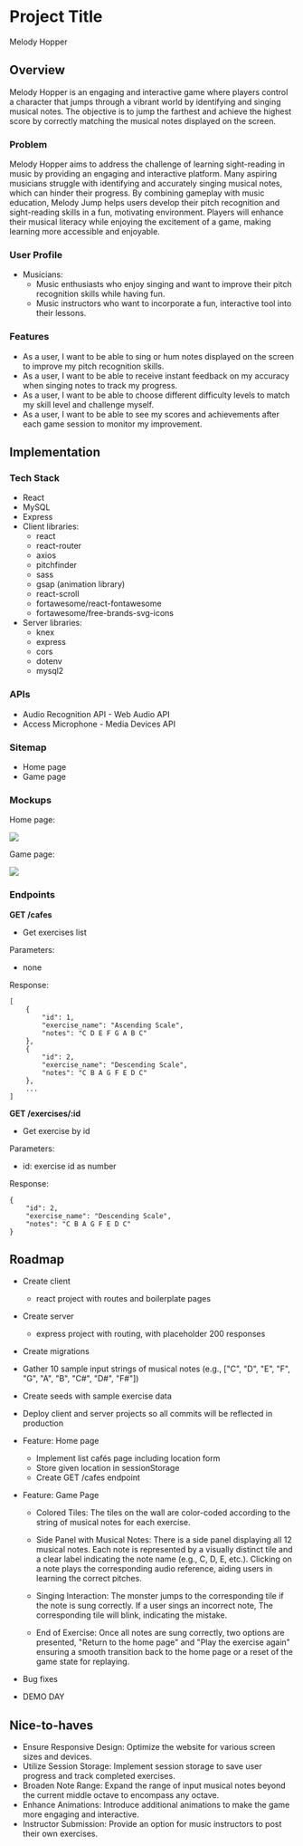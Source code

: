 # Project Title
Melody Hopper

## Overview

Melody Hopper is an engaging and interactive game where players control a character that jumps through a vibrant world by identifying and singing musical notes. 
The objective is to jump the farthest and achieve the highest score by correctly matching the musical notes displayed on the screen.

### Problem

Melody Hopper aims to address the challenge of learning sight-reading in music by providing an engaging and interactive platform. Many aspiring musicians struggle with identifying and accurately singing musical notes, which can hinder their progress. By combining gameplay with music education, Melody Jump helps users develop their pitch recognition and sight-reading skills in a fun, motivating environment. Players will enhance their musical literacy while enjoying the excitement of a game, making learning more accessible and enjoyable.

### User Profile

- Musicians:
    - Music enthusiasts who enjoy singing and want to improve their pitch recognition skills 
       while having fun.
    - Music instructors who want to incorporate a fun, interactive tool into their lessons.

### Features

- As a user, I want to be able to sing or hum notes displayed on the screen to improve my pitch recognition skills.
- As a user, I want to be able to receive instant feedback on my accuracy when singing notes to track my progress.
- As a user, I want to be able to choose different difficulty levels to match my skill level and challenge myself.
- As a user, I want to be able to see my scores and achievements after each game session to monitor my improvement.


## Implementation

### Tech Stack

- React
- MySQL
- Express
- Client libraries: 
    - react
    - react-router
    - axios
    - pitchfinder
    - sass
    - gsap (animation library)
    - react-scroll
    - fortawesome/react-fontawesome
    - fortawesome/free-brands-svg-icons
- Server libraries:
    - knex
    - express
    - cors
    - dotenv
    - mysql2

### APIs

- Audio Recognition API - Web Audio API
- Access Microphone - Media Devices API

### Sitemap

- Home page
- Game page

### Mockups
Home page:

![](Homepage.png)

Game page:

![](Gamepage.png)

### Endpoints

**GET /cafes**

- Get exercises list

Parameters:
- none


Response:
```
[
    {
        "id": 1,
        "exercise_name": "Ascending Scale",
        "notes": "C D E F G A B C"
    },
    {
        "id": 2,
        "exercise_name": "Descending Scale",
        "notes": "C B A G F E D C"
    },
    ...
]
```

**GET /exercises/:id**

- Get exercise by id

Parameters:
- id: exercise id as number

Response:
```
{
    "id": 2,
    "exercise_name": "Descending Scale",
    "notes": "C B A G F E D C"
}
```

## Roadmap

- Create client
    - react project with routes and boilerplate pages

- Create server
    - express project with routing, with placeholder 200 responses

- Create migrations

- Gather 10 sample input strings of musical notes (e.g., ["C", "D", "E", "F", "G", "A", "B", "C#", "D#", "F#"])

- Create seeds with sample exercise data

- Deploy client and server projects so all commits will be reflected in production

- Feature: Home page
    - Implement list cafés page including location form
    - Store given location in sessionStorage
    - Create GET /cafes endpoint

- Feature: Game Page
    - Colored Tiles: The tiles on the wall are color-coded according to the string of musical notes for each exercise.

    - Side Panel with Musical Notes: There is a side panel displaying all 12 musical notes. Each note is represented by a visually distinct tile and a clear label indicating the note name (e.g., C, D, E, etc.). Clicking on a note plays the corresponding audio reference, aiding users in learning the correct pitches.

    - Singing Interaction: The monster jumps to the corresponding tile if the note is sung correctly. If a user sings an incorrect note, The corresponding tile will blink, indicating the mistake.

    - End of Exercise: Once all notes are sung correctly, two options are presented, "Return to the home page" and "Play the exercise again" ensuring a smooth transition back to the home page or a reset of the game state for replaying.

- Bug fixes

- DEMO DAY

## Nice-to-haves

- Ensure Responsive Design: Optimize the website for various screen sizes and devices.
- Utilize Session Storage: Implement session storage to save user progress and track completed exercises.
- Broaden Note Range: Expand the range of input musical notes beyond the current middle octave to encompass any octave.
- Enhance Animations: Introduce additional animations to make the game more engaging and interactive.
- Instructor Submission: Provide an option for music instructors to post their own exercises.
